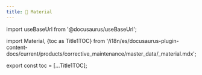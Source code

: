 ```yaml
---
title: 🔵 Material
---
```


import useBaseUrl from '@docusaurus/useBaseUrl'; 

import Material, {toc as Title1TOC} from '/i18n/es/docusaurus-plugin-content-docs/current/products/corrective_maintenance/master_data/_material.mdx'; 

<Material/>

export const toc = [...Title1TOC];